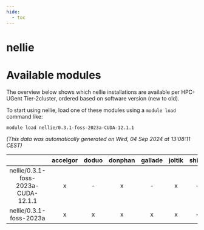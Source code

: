 ```yaml
---
hide:
  - toc
---
```


nellie
======

# Available modules


The overview below shows which nellie installations are available per HPC-UGent Tier-2cluster, ordered based on software version (new to old).

To start using nellie, load one of these modules using a `module load` command like:

```shell
module load nellie/0.3.1-foss-2023a-CUDA-12.1.1
```

*(This data was automatically generated on Wed, 04 Sep 2024 at 13:08:11 CEST)*  

| |accelgor|doduo|donphan|gallade|joltik|shinx|skitty|
| :---: | :---: | :---: | :---: | :---: | :---: | :---: | :---: |
|nellie/0.3.1-foss-2023a-CUDA-12.1.1|x|-|x|-|x|-|-|
|nellie/0.3.1-foss-2023a|x|x|x|x|x|-|x|
